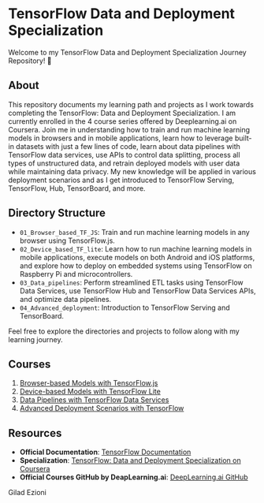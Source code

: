 # TensorFlow Data and Deployment Specialization

Welcome to my TensorFlow Data and Deployment Specialization Journey Repository! 🚀

## About

This repository documents my learning path and projects as I work towards completing the TensorFlow: Data and Deployment Specialization. 
I am currently enrolled in the 4 course series offered by Deeplearning.ai on Coursera. 
Join me in understanding how to train and run machine learning models in browsers and in mobile applications, learn how to leverage built-in datasets with just a few lines of code, learn about data pipelines with TensorFlow data services, use APIs to control data splitting, process all types of unstructured data, and retrain deployed models with user data while maintaining data privacy. My new knowledge will be applied in various deployment scenarios and as I get introduced to TensorFlow Serving, TensorFlow, Hub, TensorBoard, and more. 


## Directory Structure

- `01_Browser_based_TF_JS`: Train and run machine learning models in any browser using TensorFlow.js.
- `02_Device_based_TF_lite`: Learn how to run machine learning models in mobile applications, execute models on both Android and iOS platforms, and explore how to deploy on embedded systems using TensorFlow on Raspberry Pi and microcontrollers.
- `03_Data_pipelines`: Perform streamlined ETL tasks using TensorFlow Data Services, use TensorFlow Hub and TensorFlow Data Services APIs, and optimize data pipelines.
- `04_Advanced_deployment`: Introduction to TensorFlow Serving and TensorBoard.

Feel free to explore the directories and projects to follow along with my learning journey.

## Courses

1. [Browser-based Models with TensorFlow.js](https://www.coursera.org/learn/browser-based-models-tensorflow)
2. [Device-based Models with TensorFlow Lite](https://www.coursera.org/learn/device-based-models-tensorflow)
3. [Data Pipelines with TensorFlow Data Services](https://www.coursera.org/learn/data-pipelines-tensorflow)
4. [Advanced Deployment Scenarios with TensorFlow](https://www.coursera.org/learn/advanced-deployment-scenarios-tensorflow)

## Resources

- **Official Documentation**: [TensorFlow Documentation](https://www.tensorflow.org/)
- **Specialization**: [TensorFlow: Data and Deployment Specialization on Coursera](https://www.coursera.org/specializations/tensorflow-data-and-deployment)
- **Official Courses GitHub by DeapLearning.ai**: [DeepLearning.ai GitHub](https://github.com/https-deeplearning-ai/tensorflow-2-public)



Gilad Ezioni

